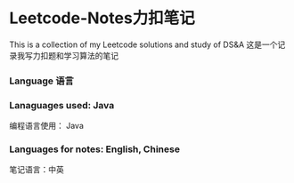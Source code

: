 # Leetcode-Notes力扣笔记
This is a collection of my Leetcode solutions and study of DS&amp;A 
这是一个记录我写力扣题和学习算法的笔记

### Language 语言
### Lanaguages used: Java
 编程语言使用： Java
### Languages for notes: English, Chinese
笔记语言：中英
